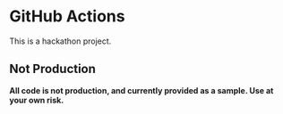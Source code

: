 # GitHub Actions

This is a hackathon project.

## Not Production

**All code is not production, and currently provided as a sample.
Use at your own risk.**
